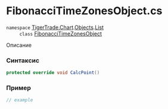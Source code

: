 
# FibonacciTimeZonesObject.cs
`namespace` [TigerTrade.Chart](../../../../../TigerTrade.Chart.md).[Objects](../../../../../TigerTrade.Chart/Objects.md).[List](../../../../../TigerTrade.Chart/Objects/List.md)  
&nbsp;&nbsp;&nbsp;&nbsp;&nbsp;&nbsp;&nbsp;&nbsp;&nbsp;`class` [FibonacciTimeZonesObject](../../FibonacciTimeZonesObject.cs.md)

Описание

### Синтаксис
```csharp
protected override void CalcPoint()
```


### Пример  
```csharp
// example
```
                    
                    